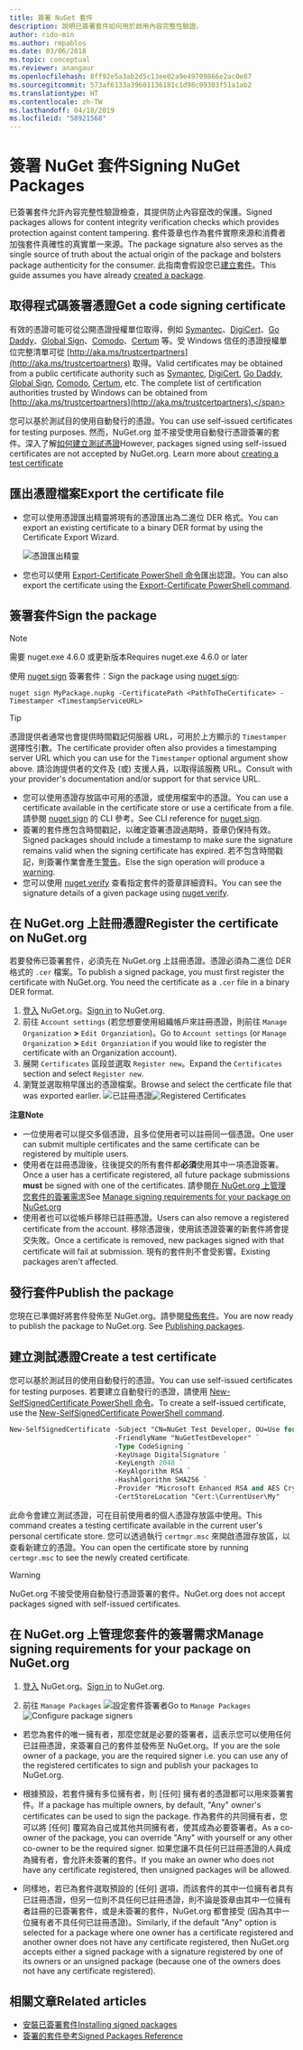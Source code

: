```yaml
---
title: 簽署 NuGet 套件
description: 說明已簽署套件如何用於啟用內容完整性驗證。
author: rido-min
ms.author: rmpablos
ms.date: 03/06/2018
ms.topic: conceptual
ms.reviewer: anangaur
ms.openlocfilehash: 8ff92e5a3ab2d5c13ee02a9e49709866e2ac0e87
ms.sourcegitcommit: 573af6133a39601136181c1d98c09303f51a1ab2
ms.translationtype: HT
ms.contentlocale: zh-TW
ms.lasthandoff: 04/18/2019
ms.locfileid: "58921568"
---
```

# <a name="signing-nuget-packages"></a><span data-ttu-id="99e98-103">簽署 NuGet 套件</span><span class="sxs-lookup"><span data-stu-id="99e98-103">Signing NuGet Packages</span></span>

<span data-ttu-id="99e98-104">已簽署套件允許內容完整性驗證檢查，其提供防止內容竄改的保護。</span><span class="sxs-lookup"><span data-stu-id="99e98-104">Signed packages allows for content integrity verification checks which provides protection against content tampering.</span></span> <span data-ttu-id="99e98-105">套件簽章也作為套件實際來源和消費者加強套件真確性的真實單一來源。</span><span class="sxs-lookup"><span data-stu-id="99e98-105">The package signature also serves as the single source of truth about the actual origin of the package and bolsters package authenticity for the consumer.</span></span> <span data-ttu-id="99e98-106">此指南會假設您已[建立套件](creating-a-package.md)。</span><span class="sxs-lookup"><span data-stu-id="99e98-106">This guide assumes you have already [created a package](creating-a-package.md).</span></span>

## <a name="get-a-code-signing-certificate"></a><span data-ttu-id="99e98-107">取得程式碼簽署憑證</span><span class="sxs-lookup"><span data-stu-id="99e98-107">Get a code signing certificate</span></span>

<span data-ttu-id="99e98-108">有效的憑證可能可從公開憑證授權單位取得，例如 [Symantec](https://trustcenter.websecurity.symantec.com/process/trust/productOptions?productType=SoftwareValidationClass3)、[DigiCert](https://www.digicert.com/code-signing/)、[Go Daddy](https://www.godaddy.com/web-security/code-signing-certificate)、[Global Sign](https://www.globalsign.com/en/code-signing-certificate/)、[Comodo](https://www.comodo.com/e-commerce/code-signing/code-signing-certificate.php)、[Certum](https://www.certum.eu/certum/cert,offer_en_open_source_cs.xml) 等。受 Windows 信任的憑證授權單位完整清單可從 [http://aka.ms/trustcertpartners](http://aka.ms/trustcertpartners) 取得。</span><span class="sxs-lookup"><span data-stu-id="99e98-108">Valid certificates may be obtained from a public certificate authority such as [Symantec](https://trustcenter.websecurity.symantec.com/process/trust/productOptions?productType=SoftwareValidationClass3), [DigiCert](https://www.digicert.com/code-signing/), [Go Daddy](https://www.godaddy.com/web-security/code-signing-certificate), [Global Sign](https://www.globalsign.com/en/code-signing-certificate/), [Comodo](https://www.comodo.com/e-commerce/code-signing/code-signing-certificate.php), [Certum](https://www.certum.eu/certum/cert,offer_en_open_source_cs.xml), etc. The complete list of certification authorities trusted by Windows can be obtained from [http://aka.ms/trustcertpartners](http://aka.ms/trustcertpartners).</span></span>

<span data-ttu-id="99e98-109">您可以基於測試目的使用自動發行的憑證。</span><span class="sxs-lookup"><span data-stu-id="99e98-109">You can use self-issued certificates for testing purposes.</span></span> <span data-ttu-id="99e98-110">然而，NuGet.org 並不接受使用自動發行憑證簽署的套件。深入了解[如何建立測試憑證](#create-a-test-certificate)</span><span class="sxs-lookup"><span data-stu-id="99e98-110">However, packages signed using self-issued certificates are not accepted by NuGet.org. Learn more about [creating a test certificate](#create-a-test-certificate)</span></span>

## <a name="export-the-certificate-file"></a><span data-ttu-id="99e98-111">匯出憑證檔案</span><span class="sxs-lookup"><span data-stu-id="99e98-111">Export the certificate file</span></span>

* <span data-ttu-id="99e98-112">您可以使用憑證匯出精靈將現有的憑證匯出為二進位 DER 格式。</span><span class="sxs-lookup"><span data-stu-id="99e98-112">You can export an existing certificate to a binary DER format by using the Certificate Export Wizard.</span></span>

  ![憑證匯出精靈](../reference/media/CertificateExportWizard.png)

* <span data-ttu-id="99e98-114">您也可以使用 [Export-Certificate PowerShell 命令](/powershell/module/pkiclient/export-certificate)匯出認證。</span><span class="sxs-lookup"><span data-stu-id="99e98-114">You can also export the certificate using the [Export-Certificate PowerShell command](/powershell/module/pkiclient/export-certificate).</span></span>

## <a name="sign-the-package"></a><span data-ttu-id="99e98-115">簽署套件</span><span class="sxs-lookup"><span data-stu-id="99e98-115">Sign the package</span></span>

> [!note]
> <span data-ttu-id="99e98-116">需要 nuget.exe 4.6.0 或更新版本</span><span class="sxs-lookup"><span data-stu-id="99e98-116">Requires nuget.exe 4.6.0 or later</span></span>

<span data-ttu-id="99e98-117">使用 [nuget sign](../tools/cli-ref-sign.md) 簽署套件：</span><span class="sxs-lookup"><span data-stu-id="99e98-117">Sign the package using [nuget sign](../tools/cli-ref-sign.md):</span></span>

```cli
nuget sign MyPackage.nupkg -CertificatePath <PathToTheCertificate> -Timestamper <TimestampServiceURL>
```

> [!Tip]
> <span data-ttu-id="99e98-118">憑證提供者通常也會提供時間戳記伺服器 URL，可用於上方顯示的 `Timestamper` 選擇性引數。</span><span class="sxs-lookup"><span data-stu-id="99e98-118">The certificate provider often also provides a timestamping server URL which you can use for the `Timestamper` optional argument show above.</span></span> <span data-ttu-id="99e98-119">請洽詢提供者的文件及 (或) 支援人員，以取得該服務 URL。</span><span class="sxs-lookup"><span data-stu-id="99e98-119">Consult with your provider's documentation and/or support for that service URL.</span></span>

* <span data-ttu-id="99e98-120">您可以使用憑證存放區中可用的憑證，或使用檔案中的憑證。</span><span class="sxs-lookup"><span data-stu-id="99e98-120">You can use a certificate available in the certificate store or use a certificate from a file.</span></span> <span data-ttu-id="99e98-121">請參閱 [nuget sign](../tools/cli-ref-sign.md) 的 CLI 參考。</span><span class="sxs-lookup"><span data-stu-id="99e98-121">See CLI reference for [nuget sign](../tools/cli-ref-sign.md).</span></span>
* <span data-ttu-id="99e98-122">簽署的套件應包含時間戳記，以確定簽署憑證過期時，簽章仍保持有效。</span><span class="sxs-lookup"><span data-stu-id="99e98-122">Signed packages should include a timestamp to make sure the signature remains valid when the signing certificate has expired.</span></span> <span data-ttu-id="99e98-123">若不包含時間戳記，則簽署作業會產生[警告](../reference/errors-and-warnings/NU3002.md)。</span><span class="sxs-lookup"><span data-stu-id="99e98-123">Else the sign operation will produce a [warning](../reference/errors-and-warnings/NU3002.md).</span></span>
* <span data-ttu-id="99e98-124">您可以使用 [nuget verify](../tools/cli-ref-verify.md) 查看指定套件的簽章詳細資料。</span><span class="sxs-lookup"><span data-stu-id="99e98-124">You can see the signature details of a given package using [nuget verify](../tools/cli-ref-verify.md).</span></span>

## <a name="register-the-certificate-on-nugetorg"></a><span data-ttu-id="99e98-125">在 NuGet.org 上註冊憑證</span><span class="sxs-lookup"><span data-stu-id="99e98-125">Register the certificate on NuGet.org</span></span>

<span data-ttu-id="99e98-126">若要發佈已簽署套件，必須先在 NuGet.org 上註冊憑證。憑證必須為二進位 DER 格式的 `.cer` 檔案。</span><span class="sxs-lookup"><span data-stu-id="99e98-126">To publish a signed package, you must first register the certificate with NuGet.org. You need the certificate as a `.cer` file in a binary DER format.</span></span>

1. <span data-ttu-id="99e98-127">[登入](https://www.nuget.org/users/account/LogOn?returnUrl=%2F) NuGet.org。</span><span class="sxs-lookup"><span data-stu-id="99e98-127">[Sign in](https://www.nuget.org/users/account/LogOn?returnUrl=%2F) to NuGet.org.</span></span>
1. <span data-ttu-id="99e98-128">前往 `Account settings` (若您想要使用組織帳戶來註冊憑證，則前往 `Manage Organization` **>** `Edit Organziation`)。</span><span class="sxs-lookup"><span data-stu-id="99e98-128">Go to `Account settings` (or `Manage Organization` **>** `Edit Organziation` if you would like to register the certificate with an Organization account).</span></span>
1. <span data-ttu-id="99e98-129">展開 `Certificates` 區段並選取 `Register new`。</span><span class="sxs-lookup"><span data-stu-id="99e98-129">Expand the `Certificates` section and select `Register new`.</span></span>
1. <span data-ttu-id="99e98-130">瀏覽並選取稍早匯出的憑證檔案。</span><span class="sxs-lookup"><span data-stu-id="99e98-130">Browse and select the certficate file that was exported earlier.</span></span>
  <span data-ttu-id="99e98-131">![已註冊憑證](../reference/media/registered-certs.png)</span><span class="sxs-lookup"><span data-stu-id="99e98-131">![Registered Certificates](../reference/media/registered-certs.png)</span></span>

<span data-ttu-id="99e98-132">**注意**</span><span class="sxs-lookup"><span data-stu-id="99e98-132">**Note**</span></span>
* <span data-ttu-id="99e98-133">一位使用者可以提交多個憑證，且多位使用者可以註冊同一個憑證。</span><span class="sxs-lookup"><span data-stu-id="99e98-133">One user can submit multiple certificates and the same certificate can be registered by multiple users.</span></span>
* <span data-ttu-id="99e98-134">使用者在註冊憑證後，往後提交的所有套件都**必須**使用其中一項憑證簽署。</span><span class="sxs-lookup"><span data-stu-id="99e98-134">Once a user has a certificate registered, all future package submissions **must** be signed with one of the certificates.</span></span> <span data-ttu-id="99e98-135">請參閱[在 NuGet.org 上管理您套件的簽署需求](#manage-signing-requirements-for-your-package-on-nugetorg)</span><span class="sxs-lookup"><span data-stu-id="99e98-135">See [Manage signing requirements for your package on NuGet.org](#manage-signing-requirements-for-your-package-on-nugetorg)</span></span>
* <span data-ttu-id="99e98-136">使用者也可以從帳戶移除已註冊憑證。</span><span class="sxs-lookup"><span data-stu-id="99e98-136">Users can also remove a registered certificate from the account.</span></span> <span data-ttu-id="99e98-137">移除憑證後，使用該憑證簽署的新套件將會提交失敗。</span><span class="sxs-lookup"><span data-stu-id="99e98-137">Once a certificate is removed, new packages signed with that certificate will fail at submission.</span></span> <span data-ttu-id="99e98-138">現有的套件則不會受影響。</span><span class="sxs-lookup"><span data-stu-id="99e98-138">Existing packages aren't affected.</span></span>

## <a name="publish-the-package"></a><span data-ttu-id="99e98-139">發行套件</span><span class="sxs-lookup"><span data-stu-id="99e98-139">Publish the package</span></span>

<span data-ttu-id="99e98-140">您現在已準備好將套件發佈至 NuGet.org。請參閱[發佈套件](Publish-a-package.md)。</span><span class="sxs-lookup"><span data-stu-id="99e98-140">You are now ready to publish the package to NuGet.org. See [Publishing packages](Publish-a-package.md).</span></span>

## <a name="create-a-test-certificate"></a><span data-ttu-id="99e98-141">建立測試憑證</span><span class="sxs-lookup"><span data-stu-id="99e98-141">Create a test certificate</span></span>

<span data-ttu-id="99e98-142">您可以基於測試目的使用自動發行的憑證。</span><span class="sxs-lookup"><span data-stu-id="99e98-142">You can use self-issued certificates for testing purposes.</span></span> <span data-ttu-id="99e98-143">若要建立自動發行的憑證，請使用 [New-SelfSignedCertificate PowerShell 命令](/powershell/module/pkiclient/new-selfsignedcertificate)。</span><span class="sxs-lookup"><span data-stu-id="99e98-143">To create a self-issued certificate, use the [New-SelfSignedCertificate PowerShell command](/powershell/module/pkiclient/new-selfsignedcertificate).</span></span>

```ps
New-SelfSignedCertificate -Subject "CN=NuGet Test Developer, OU=Use for testing purposes ONLY" `
                          -FriendlyName "NuGetTestDeveloper" `
                          -Type CodeSigning `
                          -KeyUsage DigitalSignature `
                          -KeyLength 2048 `
                          -KeyAlgorithm RSA `
                          -HashAlgorithm SHA256 `
                          -Provider "Microsoft Enhanced RSA and AES Cryptographic Provider" `
                          -CertStoreLocation "Cert:\CurrentUser\My" 
```

<span data-ttu-id="99e98-144">此命令會建立測試憑證，可在目前使用者的個人憑證存放區中使用。</span><span class="sxs-lookup"><span data-stu-id="99e98-144">This command creates a testing certificate available in the current user's personal certificate store.</span></span> <span data-ttu-id="99e98-145">您可以透過執行 `certmgr.msc` 來開啟憑證存放區，以查看新建立的憑證。</span><span class="sxs-lookup"><span data-stu-id="99e98-145">You can open the certificate store by running `certmgr.msc` to see the newly created certificate.</span></span>

> [!Warning]
> <span data-ttu-id="99e98-146">NuGet.org 不接受使用自動發行憑證簽署的套件。</span><span class="sxs-lookup"><span data-stu-id="99e98-146">NuGet.org does not accept packages signed with self-issued certificates.</span></span>

## <a name="manage-signing-requirements-for-your-package-on-nugetorg"></a><span data-ttu-id="99e98-147">在 NuGet.org 上管理您套件的簽署需求</span><span class="sxs-lookup"><span data-stu-id="99e98-147">Manage signing requirements for your package on NuGet.org</span></span>
1. <span data-ttu-id="99e98-148">[登入](https://www.nuget.org/users/account/LogOn?returnUrl=%2F) NuGet.org。</span><span class="sxs-lookup"><span data-stu-id="99e98-148">[Sign in](https://www.nuget.org/users/account/LogOn?returnUrl=%2F) to NuGet.org.</span></span>

1. <span data-ttu-id="99e98-149">前往 `Manage Packages` 
   ![設定套件簽署者](../reference/media/configure-package-signers.png)</span><span class="sxs-lookup"><span data-stu-id="99e98-149">Go to `Manage Packages` 
![Configure package signers](../reference/media/configure-package-signers.png)</span></span>

* <span data-ttu-id="99e98-150">若您為套件的唯一擁有者，那麼您就是必要的簽署者，這表示您可以使用任何已註冊憑證，來簽署自己的套件並發佈至 NuGet.org。</span><span class="sxs-lookup"><span data-stu-id="99e98-150">If you are the sole owner of a package, you are the required signer i.e. you can use any of the registered certificates to sign and publish your packages to NuGet.org.</span></span>

* <span data-ttu-id="99e98-151">根據預設，若套件擁有多位擁有者，則 [任何] 擁有者的憑證都可以用來簽署套件。</span><span class="sxs-lookup"><span data-stu-id="99e98-151">If a package has multiple owners, by default, "Any" owner's certificates can be used to sign the package.</span></span> <span data-ttu-id="99e98-152">作為套件的共同擁有者，您可以將 [任何] 覆寫為自己或其他共同擁有者，使其成為必要簽署者。</span><span class="sxs-lookup"><span data-stu-id="99e98-152">As a co-owner of the package, you can override "Any" with yourself or any other co-owner to be the required signer.</span></span> <span data-ttu-id="99e98-153">如果您讓不具任何已註冊憑證的人員成為擁有者，會允許未簽署的套件。</span><span class="sxs-lookup"><span data-stu-id="99e98-153">If you make an owner  who does not have any certificate registered, then unsigned packages will be allowed.</span></span> 

* <span data-ttu-id="99e98-154">同樣地，若已為套件選取預設的 [任何] 選項，而該套件的其中一位擁有者具有已註冊憑證，但另一位則不具任何已註冊憑證，則不論是簽章由其中一位擁有者註冊的已簽署套件，或是未簽署的套件，NuGet.org 都會接受 (因為其中一位擁有者不具任何已註冊憑證)。</span><span class="sxs-lookup"><span data-stu-id="99e98-154">Similarly, if the default "Any" option is selected for a package where one owner has a certificate registered and another owner does not have any certificate registered, then NuGet.org accepts either a signed package with a signature registered by one of its owners or an unsigned package (because one of the owners does not have any certificate registered).</span></span>

## <a name="related-articles"></a><span data-ttu-id="99e98-155">相關文章</span><span class="sxs-lookup"><span data-stu-id="99e98-155">Related articles</span></span>

- [<span data-ttu-id="99e98-156">安裝已簽署套件</span><span class="sxs-lookup"><span data-stu-id="99e98-156">Installing signed packages</span></span>](../consume-packages/installing-signed-packages.md)
- [<span data-ttu-id="99e98-157">簽署的套件參考</span><span class="sxs-lookup"><span data-stu-id="99e98-157">Signed Packages Reference</span></span>](../reference/Signed-Packages-Reference.md)
